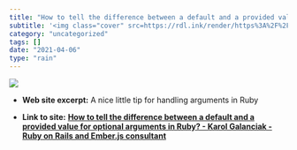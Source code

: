 ```yaml
---
title: "How to tell the difference between a default and a provided value for optional arguments in Ruby? - Karol Galanciak - Ruby on Rails and Ember.js consultant"
subtitle: '<img class="cover" src=https://rdl.ink/render/https%3A%2F%2Fkarolgalanciak.com%2Fblog%2F2019%2F01%2F...'
category: "uncategorized"
tags: []
date: "2021-04-06"
type: "rain"
---
```

<img class="cover" src=https://rdl.ink/render/https%3A%2F%2Fkarolgalanciak.com%2Fblog%2F2019%2F01%2F27%2Fhow-to-tell-the-difference-between-a-default-and-provided-value-for-optional-arguments-in-ruby>



* **Web site excerpt:** A nice little tip for handling arguments in Ruby

* **Link to site:** **[How to tell the difference between a default and a provided value for optional arguments in Ruby? - Karol Galanciak - Ruby on Rails and Ember.js consultant](https://karolgalanciak.com/blog/2019/01/27/how-to-tell-the-difference-between-a-default-and-provided-value-for-optional-arguments-in-ruby)**